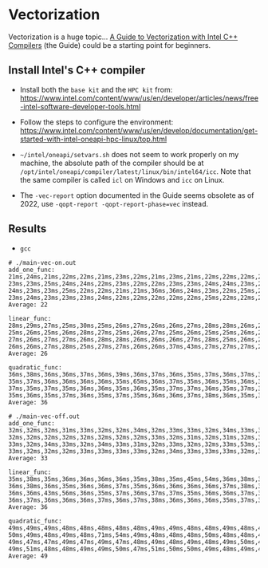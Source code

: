 # Vectorization

Vectorization is a huge topic... 
[A Guide to Vectorization with Intel C++ Compilers](https://www.intel.com/content/dam/develop/external/us/en/documents/compilerautovectorizationguide.pdf) (the Guide)
could be a starting point for beginners.

## Install Intel's C++ compiler

* Install both the `base kit` and the `HPC kit` from: https://www.intel.com/content/www/us/en/developer/articles/news/free-intel-software-developer-tools.html

* Follow the steps to configure the environment: https://www.intel.com/content/www/us/en/develop/documentation/get-started-with-intel-oneapi-hpc-linux/top.html

* `~/intel/oneapi/setvars.sh` does not seem to work properly on my machine, the absolute path of the compiler should be at
`/opt/intel/oneapi/compiler/latest/linux/bin/intel64/icc`. Note that the same compiler is called `icl` on Windows
and `icc` on Linux.

* The `-vec-report` option documented in the Guide  seems obsolete as of 2022, use `-qopt-report -qopt-report-phase=vec`
instead.

## Results
* `gcc`
```
# ./main-vec-on.out 
add_one_func:
21ms,24ms,21ms,22ms,22ms,21ms,23ms,22ms,21ms,23ms,21ms,22ms,22ms,22ms,22ms,22ms,22ms,23ms,22ms,22ms,23ms,23ms,23ms,21ms,26ms,22ms,22ms,22ms,23ms,21ms,22ms,25ms,
23ms,23ms,25ms,24ms,24ms,22ms,23ms,22ms,22ms,23ms,23ms,24ms,24ms,23ms,22ms,25ms,23ms,24ms,24ms,23ms,22ms,22ms,23ms,24ms,24ms,23ms,23ms,23ms,26ms,23ms,23ms,22ms,
24ms,23ms,23ms,25ms,22ms,22ms,21ms,21ms,36ms,36ms,24ms,23ms,22ms,25ms,22ms,22ms,24ms,23ms,24ms,23ms,23ms,23ms,23ms,23ms,24ms,24ms,22ms,24ms,23ms,23ms,22ms,23ms,
23ms,24ms,23ms,23ms,23ms,24ms,22ms,22ms,22ms,22ms,22ms,25ms,22ms,22ms,22ms,22ms,22ms,22ms,22ms,22ms,24ms,23ms,22ms,23ms,22ms,22ms,21ms,22ms,22ms,22ms,22ms,22ms,
Average: 22

linear_func:
28ms,29ms,27ms,25ms,30ms,25ms,26ms,27ms,26ms,26ms,27ms,28ms,28ms,26ms,26ms,27ms,26ms,25ms,27ms,26ms,27ms,27ms,26ms,27ms,26ms,26ms,28ms,26ms,41ms,38ms,26ms,26ms,
25ms,26ms,25ms,26ms,28ms,27ms,25ms,26ms,27ms,25ms,26ms,25ms,25ms,26ms,28ms,26ms,26ms,27ms,28ms,27ms,25ms,26ms,30ms,26ms,27ms,26ms,26ms,26ms,27ms,28ms,28ms,25ms,
27ms,26ms,27ms,27ms,26ms,28ms,28ms,26ms,26ms,26ms,27ms,28ms,25ms,26ms,25ms,25ms,26ms,25ms,26ms,27ms,26ms,25ms,26ms,26ms,26ms,25ms,26ms,26ms,25ms,25ms,26ms,26ms,
26ms,26ms,27ms,28ms,25ms,27ms,27ms,26ms,26ms,37ms,43ms,27ms,27ms,27ms,28ms,27ms,26ms,25ms,25ms,27ms,25ms,26ms,26ms,26ms,26ms,29ms,26ms,27ms,27ms,27ms,28ms,27ms,
Average: 26

quadratic_func:
36ms,38ms,36ms,36ms,37ms,36ms,39ms,36ms,37ms,36ms,35ms,37ms,36ms,37ms,37ms,36ms,36ms,37ms,35ms,36ms,36ms,36ms,37ms,36ms,35ms,38ms,37ms,35ms,38ms,36ms,37ms,36ms,
35ms,37ms,36ms,36ms,36ms,36ms,35ms,65ms,36ms,37ms,35ms,36ms,35ms,36ms,36ms,36ms,35ms,37ms,36ms,35ms,35ms,37ms,40ms,37ms,38ms,36ms,36ms,36ms,36ms,36ms,38ms,35ms,
37ms,35ms,37ms,35ms,36ms,36ms,35ms,36ms,35ms,37ms,37ms,36ms,35ms,37ms,37ms,35ms,36ms,37ms,36ms,37ms,35ms,36ms,36ms,35ms,37ms,36ms,38ms,37ms,35ms,36ms,36ms,62ms,
35ms,36ms,35ms,37ms,36ms,35ms,37ms,35ms,36ms,36ms,37ms,38ms,36ms,35ms,36ms,35ms,37ms,36ms,35ms,36ms,35ms,36ms,37ms,35ms,36ms,37ms,35ms,35ms,36ms,36ms,36ms,36ms,
Average: 36
```

```
# ./main-vec-off.out 
add_one_func:
32ms,32ms,32ms,31ms,33ms,32ms,32ms,34ms,32ms,33ms,33ms,32ms,34ms,33ms,34ms,69ms,33ms,33ms,32ms,33ms,32ms,33ms,35ms,34ms,32ms,35ms,34ms,32ms,33ms,33ms,32ms,32ms,
32ms,32ms,32ms,32ms,32ms,32ms,32ms,32ms,33ms,32ms,31ms,32ms,31ms,32ms,32ms,31ms,32ms,32ms,34ms,32ms,33ms,33ms,34ms,33ms,34ms,33ms,34ms,33ms,34ms,33ms,33ms,33ms,
33ms,32ms,34ms,33ms,32ms,34ms,33ms,31ms,32ms,33ms,32ms,32ms,33ms,53ms,39ms,32ms,33ms,32ms,32ms,32ms,33ms,34ms,32ms,34ms,32ms,33ms,32ms,32ms,33ms,32ms,32ms,32ms,
33ms,32ms,32ms,32ms,33ms,33ms,33ms,33ms,32ms,34ms,33ms,33ms,33ms,32ms,32ms,33ms,33ms,33ms,32ms,31ms,32ms,32ms,33ms,32ms,32ms,31ms,32ms,33ms,33ms,31ms,32ms,33ms,
Average: 33

linear_func:
35ms,38ms,35ms,36ms,36ms,36ms,36ms,35ms,38ms,35ms,45ms,54ms,36ms,38ms,35ms,36ms,36ms,37ms,38ms,36ms,36ms,36ms,36ms,36ms,36ms,36ms,36ms,36ms,36ms,37ms,36ms,36ms,
36ms,38ms,36ms,35ms,36ms,36ms,37ms,35ms,36ms,36ms,36ms,36ms,37ms,38ms,37ms,35ms,36ms,36ms,35ms,38ms,35ms,35ms,36ms,36ms,35ms,36ms,36ms,36ms,36ms,35ms,36ms,35ms,
36ms,36ms,43ms,56ms,36ms,35ms,37ms,36ms,37ms,37ms,35ms,36ms,36ms,37ms,37ms,36ms,35ms,36ms,36ms,37ms,38ms,38ms,36ms,36ms,37ms,35ms,36ms,36ms,36ms,37ms,36ms,36ms,
36ms,37ms,36ms,36ms,36ms,37ms,36ms,37ms,38ms,36ms,36ms,36ms,35ms,37ms,36ms,36ms,36ms,35ms,37ms,37ms,36ms,37ms,37ms,36ms,36ms,37ms,57ms,44ms,35ms,37ms,36ms,36ms,
Average: 36

quadratic_func:
49ms,49ms,49ms,48ms,48ms,48ms,48ms,48ms,49ms,49ms,48ms,48ms,49ms,48ms,48ms,48ms,49ms,48ms,49ms,48ms,48ms,49ms,49ms,48ms,49ms,50ms,47ms,50ms,49ms,48ms,48ms,48ms,
50ms,49ms,48ms,49ms,48ms,71ms,54ms,49ms,48ms,48ms,48ms,50ms,48ms,48ms,48ms,48ms,49ms,48ms,48ms,48ms,49ms,48ms,48ms,48ms,47ms,50ms,48ms,49ms,48ms,47ms,48ms,48ms,
49ms,47ms,47ms,49ms,47ms,49ms,47ms,48ms,49ms,48ms,49ms,48ms,49ms,50ms,49ms,75ms,49ms,48ms,49ms,48ms,50ms,49ms,50ms,49ms,48ms,49ms,50ms,50ms,49ms,48ms,51ms,48ms,
49ms,51ms,48ms,48ms,49ms,49ms,50ms,47ms,51ms,50ms,50ms,49ms,48ms,49ms,49ms,48ms,48ms,48ms,51ms,48ms,48ms,50ms,48ms,50ms,59ms,67ms,50ms,48ms,49ms,49ms,49ms,49ms,
Average: 49

```
